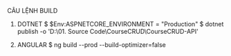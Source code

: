 CÂU LỆNH BUILD

1. DOTNET
$ $Env:ASPNETCORE_ENVIRONMENT = "Production"
$ dotnet publish -o 'D:\01. Source Code\CourseCRUD\CourseCRUD-API'

2. ANGULAR
$ ng build --prod --build-optimizer=false